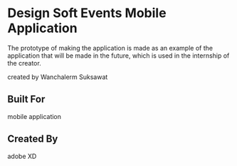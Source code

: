 # Design Soft Events Mobile Application
The prototype of making the application is made as an example of the application that will be made in the future, which is used in the internship of the creator.

created by Wanchalerm Suksawat

## Built For
mobile application

## Created By
adobe XD
